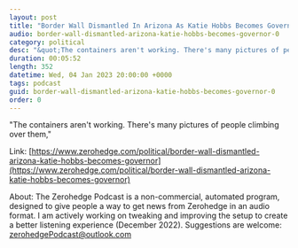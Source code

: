 ```yaml
---
layout: post
title: "Border Wall Dismantled In Arizona As Katie Hobbs Becomes Governor"
audio: border-wall-dismantled-arizona-katie-hobbs-becomes-governor-0
category: political
desc: "&quot;The containers aren't working. There's many pictures of people climbing over them,&quot; "
duration: 00:05:52
length: 352
datetime: Wed, 04 Jan 2023 20:00:00 +0000
tags: podcast
guid: border-wall-dismantled-arizona-katie-hobbs-becomes-governor-0
order: 0
---
```

&quot;The containers aren't working. There's many pictures of people climbing over them,&quot; 

Link: [https://www.zerohedge.com/political/border-wall-dismantled-arizona-katie-hobbs-becomes-governor](https://www.zerohedge.com/political/border-wall-dismantled-arizona-katie-hobbs-becomes-governor)

About: The Zerohedge Podcast is a non-commercial, automated program, designed to give people a way to get news from Zerohedge in an audio format.  I am actively working on tweaking and improving the setup to create a better listening experience (December 2022).  Suggestions are welcome: [zerohedgePodcast@outlook.com](mailto:zerohedgePodcast@outlook.com)